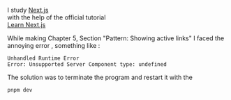I study [Next.js](https://nextjs.org/)     
with the help of the official 
tutorial     
[Learn Next.js](https://nextjs.org/learn?utm_source=next-site&utm_medium=homepage-cta&utm_campaign=home)

While making Chapter 5, Section "Pattern: Showing active links" I faced the annoying error , something like :   
```
Unhandled Runtime Error
Error: Unsupported Server Component type: undefined
``` 
The solution was to terminate the program and restart it with the   
```
pnpm dev
```
